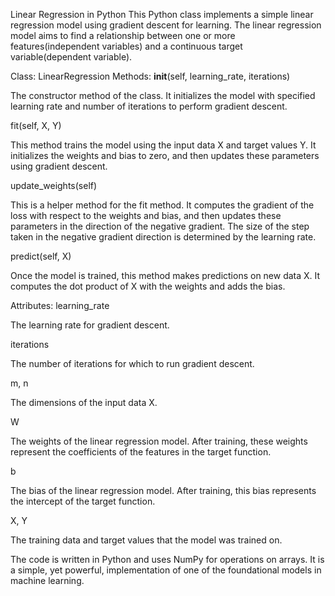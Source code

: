 Linear Regression in Python
This Python class implements a simple linear regression model using gradient descent for learning. The linear regression model aims to find a relationship between one or more features(independent variables) and a continuous target variable(dependent variable).

Class: LinearRegression
Methods:
__init__(self, learning_rate, iterations)

The constructor method of the class. It initializes the model with specified learning rate and number of iterations to perform gradient descent.

fit(self, X, Y)

This method trains the model using the input data X and target values Y. It initializes the weights and bias to zero, and then updates these parameters using gradient descent.

update_weights(self)

This is a helper method for the fit method. It computes the gradient of the loss with respect to the weights and bias, and then updates these parameters in the direction of the negative gradient. The size of the step taken in the negative gradient direction is determined by the learning rate.

predict(self, X)

Once the model is trained, this method makes predictions on new data X. It computes the dot product of X with the weights and adds the bias.

Attributes:
learning_rate

The learning rate for gradient descent.

iterations

The number of iterations for which to run gradient descent.

m, n

The dimensions of the input data X.

W

The weights of the linear regression model. After training, these weights represent the coefficients of the features in the target function.

b

The bias of the linear regression model. After training, this bias represents the intercept of the target function.

X, Y

The training data and target values that the model was trained on.

The code is written in Python and uses NumPy for operations on arrays. It is a simple, yet powerful, implementation of one of the foundational models in machine learning.
